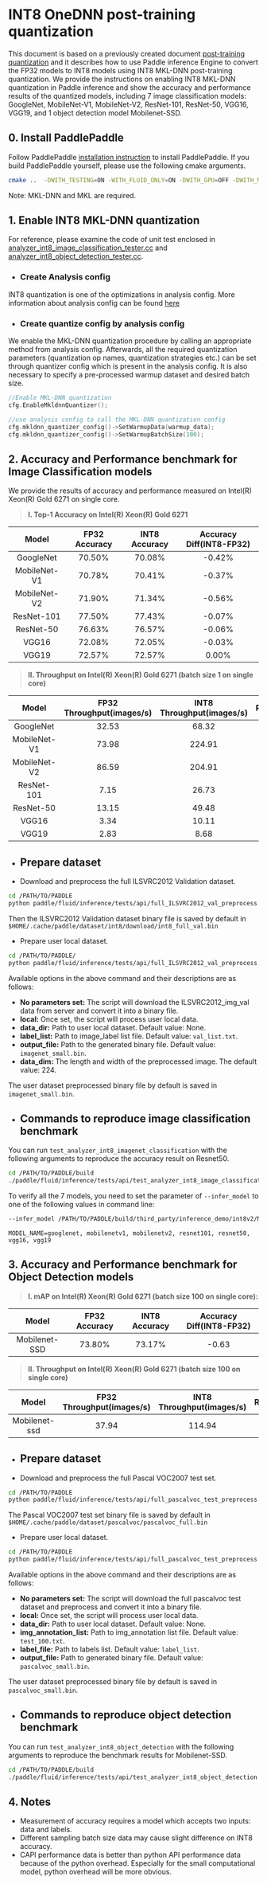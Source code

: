 # INT8 OneDNN post-training quantization

This document is based on a previously created document [post-training quantization](https://github.com/PaddlePaddle/Paddle/blob/develop/paddle/fluid/inference/tests/api/int8_mkldnn_quantization.md) and it describes how to use Paddle inference Engine to convert the FP32 models to INT8 models using INT8 MKL-DNN post-training quantization. We provide the instructions on enabling INT8 MKL-DNN quantization in Paddle inference and show the accuracy and performance results of the quantized models, including 7 image classification models: GoogleNet, MobileNet-V1, MobileNet-V2, ResNet-101, ResNet-50, VGG16, VGG19, and 1 object detection model Mobilenet-SSD. 

## 0. Install PaddlePaddle

Follow PaddlePaddle [installation instruction](https://github.com/PaddlePaddle/models/tree/develop/fluid/PaddleCV/image_classification#installation) to install PaddlePaddle. If you build PaddlePaddle yourself, please use the following cmake arguments.

```bash
cmake ..  -DWITH_TESTING=ON -WITH_FLUID_ONLY=ON -DWITH_GPU=OFF -DWITH_MKL=ON -DWITH_MKLDNN=ON -DWITH_INFERENCE_API_TEST=ON -DON_INFER=ON
```

Note: MKL-DNN and MKL are required.

## 1. Enable INT8 MKL-DNN quantization

For reference, please examine the code of unit test enclosed in [analyzer_int8_image_classification_tester.cc](https://github.com/PaddlePaddle/Paddle/blob/develop/paddle/fluid/inference/tests/api/analyzer_int8_image_classification_tester.cc) and [analyzer_int8_object_detection_tester.cc](https://github.com/PaddlePaddle/Paddle/blob/develop/paddle/fluid/inference/tests/api/analyzer_int8_object_detection_tester.cc).

* ### Create Analysis config

INT8 quantization is one of the optimizations in analysis config. More information about analysis config can be found [here](https://www.paddlepaddle.org.cn/documentation/docs/en/advanced_guide/inference_deployment/inference/native_infer_en.html#a-name-use-analysisconfig-to-manage-inference-configurations-use-analysisconfig-to-manage-inference-configurations-a)

* ### Create quantize config by analysis config

We enable the MKL-DNN quantization procedure by calling an appropriate method from analysis config. Afterwards, all the required quantization parameters (quantization op names, quantization strategies etc.) can be set through quantizer config which is present in the analysis config. It is also necessary to specify a pre-processed warmup dataset and desired batch size.

```cpp
//Enable MKL-DNN quantization
cfg.EnableMkldnnQuantizer();

//use analysis config to call the MKL-DNN quantization config
cfg.mkldnn_quantizer_config()->SetWarmupData(warmup_data);
cfg.mkldnn_quantizer_config()->SetWarmupBatchSize(100);
```

## 2. Accuracy and Performance benchmark for Image Classification models

We provide the results of accuracy and performance measured on Intel(R) Xeon(R) Gold 6271 on single core.

>**I. Top-1 Accuracy on Intel(R) Xeon(R) Gold 6271**

|    Model     | FP32 Accuracy | INT8 Accuracy | Accuracy Diff(INT8-FP32) |
|:------------:|:-------------:|:-------------:|:------------------------:|
|  GoogleNet   |    70.50%     |    70.08%     |          -0.42%          |
| MobileNet-V1 |    70.78%     |    70.41%     |          -0.37%          |
| MobileNet-V2 |    71.90%     |    71.34%     |          -0.56%          |
|  ResNet-101  |    77.50%     |    77.43%     |          -0.07%          |
|  ResNet-50   |    76.63%     |    76.57%     |          -0.06%          |
|    VGG16     |    72.08%     |    72.05%     |          -0.03%          |
|    VGG19     |    72.57%     |    72.57%     |          0.00%           |

>**II. Throughput on Intel(R) Xeon(R) Gold 6271 (batch size 1 on single core)**

|    Model     | FP32 Throughput(images/s) | INT8 Throughput(images/s) | Ratio(INT8/FP32) |
|:------------:|:-------------------------:|:-------------------------:|:----------------:|
|  GoogleNet   |           32.53           |           68.32           |       2.13       |
| MobileNet-V1 |           73.98           |          224.91           |       3.04       |
| MobileNet-V2 |           86.59           |          204.91           |       2.37       |
|  ResNet-101  |           7.15            |           26.73           |       3.74       |
|  ResNet-50   |           13.15           |           49.48           |       3.76       |
|    VGG16     |           3.34            |           10.11           |       3.03       |
|    VGG19     |           2.83            |           8.68            |       3.07       |

* ## Prepare dataset

* Download and preprocess the full ILSVRC2012 Validation dataset.

```bash
cd /PATH/TO/PADDLE
python paddle/fluid/inference/tests/api/full_ILSVRC2012_val_preprocess.py
```

Then the ILSVRC2012 Validation dataset binary file is saved by default in `$HOME/.cache/paddle/dataset/int8/download/int8_full_val.bin`

* Prepare user local dataset.

```bash
cd /PATH/TO/PADDLE/
python paddle/fluid/inference/tests/api/full_ILSVRC2012_val_preprocess.py --local --data_dir=/PATH/TO/USER/DATASET --output_file=/PATH/TO/OUTPUT/BINARY
```

Available options in the above command and their descriptions are as follows:
- **No parameters set:** The script will download the ILSVRC2012_img_val data from server and convert it into a binary file.
- **local:** Once set, the script will process user local data.
- **data_dir:** Path to user local dataset. Default value: None.
- **label_list:** Path to image_label list file. Default value: `val_list.txt`.
- **output_file:** Path to the generated binary file. Default value: `imagenet_small.bin`.
- **data_dim:** The length and width of the preprocessed image. The default value: 224.

The user dataset preprocessed binary file by default is saved in `imagenet_small.bin`.


* ## Commands to reproduce image classification benchmark

You can run `test_analyzer_int8_imagenet_classification` with the following arguments to reproduce the accuracy result on Resnet50.

```bash
cd /PATH/TO/PADDLE/build
./paddle/fluid/inference/tests/api/test_analyzer_int8_image_classification --infer_model=third_party/inference_demo/int8v2/resnet50/model --infer_data=$HOME/.cache/paddle/dataset/int8/download/int8_full_val.bin --batch_size=1 --paddle_num_threads=1
```

To verify all the 7 models, you need to set the parameter of `--infer_model` to one of the following values in command line:

```bash
--infer_model /PATH/TO/PADDLE/build/third_party/inference_demo/int8v2/MODEL_NAME/model
```

```text
MODEL_NAME=googlenet, mobilenetv1, mobilenetv2, resnet101, resnet50, vgg16, vgg19
```

## 3. Accuracy and Performance benchmark for Object Detection models

>**I. mAP on Intel(R) Xeon(R) Gold 6271 (batch size 100 on single core):**

|     Model     | FP32 Accuracy | INT8 Accuracy | Accuracy Diff(INT8-FP32) |
|:-------------:|:-------------:|:-------------:|:------------------------:|
| Mobilenet-SSD |    73.80%     |    73.17%     |          -0.63           |

>**II. Throughput on Intel(R) Xeon(R) Gold 6271 (batch size 100 on single core)**

|     Model     | FP32 Throughput(images/s) | INT8 Throughput(images/s) | Ratio(INT8/FP32) |
|:-------------:|:-------------------------:|:-------------------------:|:----------------:|
| Mobilenet-ssd |           37.94           |          114.94           |       3.03       |

* ## Prepare dataset

* Download and preprocess the full Pascal VOC2007 test set.
  
```bash
cd /PATH/TO/PADDLE
python paddle/fluid/inference/tests/api/full_pascalvoc_test_preprocess.py
```

The Pascal VOC2007 test set binary file is saved by default in `$HOME/.cache/paddle/dataset/pascalvoc/pascalvoc_full.bin`

* Prepare user local dataset.

```bash
cd /PATH/TO/PADDLE
python paddle/fluid/inference/tests/api/full_pascalvoc_test_preprocess.py --local --data_dir=/PATH/TO/USER/DATASET --img_annotation_list=/PATH/TO/ANNOTATION/LIST --label_file=/PATH/TO/LABEL/FILE --output_file=/PATH/TO/OUTPUT/FILE
```
Available options in the above command and their descriptions are as follows:
- **No parameters set:** The script will download the full pascalvoc test dataset and preprocess and convert it into a binary file.
- **local:** Once set, the script will process user local data.
- **data_dir:** Path to user local dataset. Default value: None.
- **img_annotation_list:** Path to img_annotation list file. Default value: `test_100.txt`.
- **label_file:** Path to labels list. Default value: `label_list`.
- **output_file:** Path to generated binary file. Default value: `pascalvoc_small.bin`.

The user dataset preprocessed binary file by default is saved in `pascalvoc_small.bin`.

* ## Commands to reproduce object detection benchmark

You can run `test_analyzer_int8_object_detection` with the following arguments to reproduce the benchmark results for Mobilenet-SSD.

```bash
cd /PATH/TO/PADDLE/build
./paddle/fluid/inference/tests/api/test_analyzer_int8_object_detection --infer_model=third_party/inference_demo/int8v2/mobilenet-ssd/model --infer_data=$HOME/.cache/paddle/dataset/pascalvoc/pascalvoc_full.bin --warmup_batch_size=10 --batch_size=100 --paddle_num_threads=1
```

## 4. Notes

* Measurement of accuracy requires a model which accepts two inputs: data and labels.
* Different sampling batch size data may cause slight difference on INT8 accuracy.
* CAPI performance data is better than python API performance data because of the python overhead. Especially for the small computational model, python overhead will be more obvious.